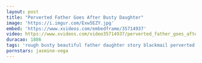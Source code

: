 ```yaml
---
layout: post
title: "Perverted Father Goes After Busty Daughter"
image: 'https://i.imgur.com/Exw5EZY.jpg'
embed: 'https://www.xvideos.com/embedframe/35714937'
video: https://www.xvideos.com/video35714937/perverted_father_goes_after_busty_daughter
duracao: 1886
tags: 'rough busty beautiful father daughter story blackmail perverted young-girl old-man'
pornstars: jasmine-vega
---
```

